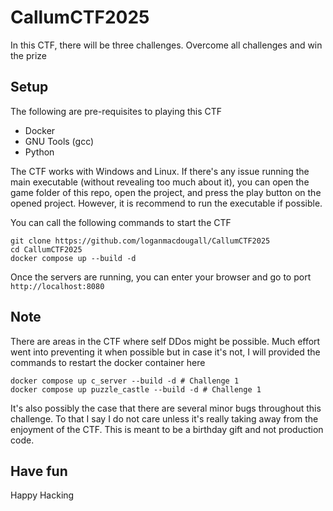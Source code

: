 # CallumCTF2025

In this CTF, there will be three challenges. Overcome all challenges and win the prize

## Setup

The following are pre-requisites to playing this CTF

 - Docker
 - GNU Tools (gcc)
 - Python

The CTF works with Windows and Linux. If there's any issue running the main executable (without revealing too much about it), you can open the game folder of this repo, open the project, and press the play button on the opened project. However, it is recommend to run the executable if possible.

You can call the following commands to start the CTF

```
git clone https://github.com/loganmacdougall/CallumCTF2025
cd CallumCTF2025
docker compose up --build -d
```

Once the servers are running, you can enter your browser and go to port `http://localhost:8080`

## Note

There are areas in the CTF where self DDos might be possible. Much effort went into preventing it when possible but in case it's not, I will provided the commands to restart the docker container here

```
docker compose up c_server --build -d # Challenge 1
docker compose up puzzle_castle --build -d # Challenge 1
```

It's also possibly the case that there are several minor bugs throughout this challenge. To that I say I do not care unless it's really taking away from the enjoyment of the CTF. This is meant to be a birthday gift and not production code.

## Have fun
Happy Hacking